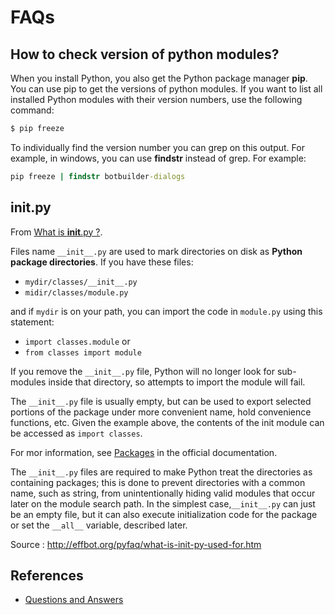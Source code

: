 # FAQs




## How to check version of python modules?

When you install Python, you also get the Python package manager **pip**. You can use pip to get the versions of python modules. If you want to list all installed Python modules with their version numbers, use the following command:

```cmd
$ pip freeze
```
To individually find the version number you can grep on this output. For example, in windows, you can use **findstr** instead of grep. For example:

```cmd
pip freeze | findstr botbuilder-dialogs
```

## __init__.py

From [What is __init__.py ?](https://pythontips.com/2013/07/28/what-is-__init__-py/).

Files name `__init__.py` are used to mark directories on disk as **Python package directories**. If you have these files:

- `mydir/classes/__init__.py`
- `midir/classes/module.py`

and if `mydir` is on your path, you can import the code in `module.py` using this statement: 

- `import classes.module` or
- `from classes import module`

If you remove the `__init__.py` file, Python will no longer look for sub-modules inside that directory, so attempts to import the module will fail.

The `__init__.py` file is usually empty, but can be used to export selected portions of the package under more convenient name, hold convenience functions, etc. Given the example above, the contents of the init module can be accessed as `import classes`.

For mor information, see [Packages](http://docs.python.org/tutorial/modules.html#packages) in the official documentation.


The `__init__.py` files are required to make Python treat the 
directories as containing packages; this is done to prevent 
directories with a common name, such as string, from 
unintentionally hiding valid modules that occur later on the
module search path. In the simplest case,`__init__.py` can just
be an empty file, but it can also execute initialization code
for the package or set the `__all__` variable, described later.

Source : http://effbot.org/pyfaq/what-is-init-py-used-for.htm





## References

- [Questions and Answers](https://www.tutorialspoint.com/How-to-check-version-of-python-modules)
